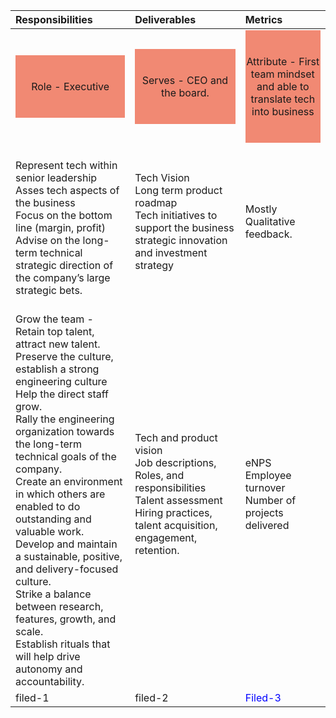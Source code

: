
|Responsibilities  | Deliverables | Metrics |
| :---        |     :---      |    :--- |
|<div style="background-color:#f18973; text-align:center; vertical-align: middle; padding:40px 0;"> Role - Executive | <div style="background-color:#f18973; text-align:center; vertical-align: middle; padding:40px 0;">Serves - CEO and the board. | <div style="background-color:#f18973; text-align:center; vertical-align: middle; padding:40px 0;"> Attribute - First team mindset and able to translate tech into business  |
| <br> Represent tech within senior leadership <br> Asses tech aspects of the business <Br>Focus on the bottom line (margin, profit) <br> Advise on the long-term technical strategic direction of the company’s large strategic bets. | Tech Vision <br> Long term product roadmap <br> Tech initiatives to support the business strategic innovation and investment strategy | Mostly Qualitative feedback.
| <br> Grow the team - Retain top talent, attract new talent. <br> Preserve the culture, establish a strong engineering culture <br> Help the direct staff grow. <br> Rally the engineering organization towards the long-term technical goals of the company. <br> Create an environment in which others are enabled to do outstanding and valuable work. <br> Develop and maintain a sustainable, positive, and delivery-focused culture. <br> Strike a balance between research, features, growth, and scale. <br> Establish rituals that will help drive autonomy and accountability.| Tech and product vision <br> Job descriptions, Roles, and responsibilities <br>Talent assessment <br> Hiring practices, talent acquisition, engagement, retention.  | eNPS <br> Employee turnover <br> Number of projects delivered
|filed-1       | filed-2 |<span style="color:blue">Filed-3</span>|
